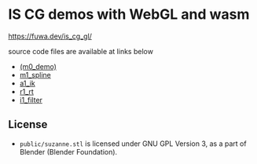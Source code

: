 # IS CG demos with WebGL and wasm

https://fuwa.dev/is_cg_gl/

source code files are available at links below

- [(m0_demo)](wasm/m0_demo/src)
- [m1_spline](wasm/m1_spline/src)
- [a1_ik](wasm/a1_ik/src)
- [r1_rt](r1_rt)
- [i1_filter](i1_filter)

## License

- `public/suzanne.stl` is licensed under GNU GPL Version 3, as a part of Blender (Blender Foundation).
